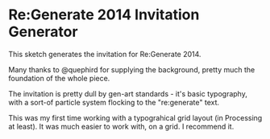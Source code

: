 Re:Generate 2014 Invitation Generator
=====================================

This sketch generates the invitation for Re:Generate 2014.

Many thanks to @quephird for supplying the background, pretty much the
foundation of the whole piece.

The invitation is pretty dull by gen-art standards - it's basic typography,
with a sort-of particle system flocking to the "re:generate" text.

This was my first time working with a typograhical grid layout (in Processing
at least). It was much easier to work with, on a grid. I recommend it.
